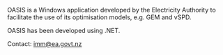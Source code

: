 OASIS is a Windows application developed by the Electricity Authority to facilitate the use of its optimisation models, e.g. GEM and vSPD.

OASIS has been developed using .NET.

Contact: imm@ea.govt.nz